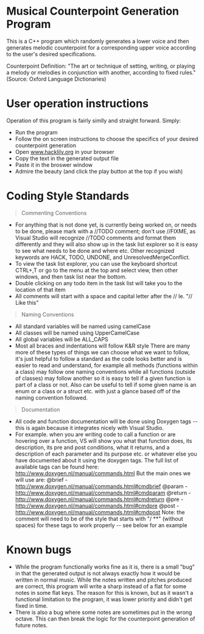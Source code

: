 # Musical Counterpoint Generation Program
This is a C++ program which randomly generates a lower voice and then generates melodic counterpoint for a corresponding upper voice according to the user's desired specifications.

Counterpoint Definition: "The art or technique of setting, writing, or playing a melody or melodies in conjunction with another, according to fixed rules." (Source: Oxford Language Dictionaries)

# User operation instructions
Operation of this program is fairly simlly and straight forward.  Simply:
* Run the program
* Follow the on screen instructions to choose the specifics of your desired counterpoint generation
* Open www.hacklily.org in your browser
* Copy the text in the generated output file
* Paste it in the broswer window
* Admire the beauty (and click the play button at the top if you wish)


# Coding Style Standards

> Commenting Conventions
 * For anything that is not done yet, is currently being worked on, or needs to be done, please mark with a //TODO comment; don't use //FIXME, as Visual Studio will recognize //TODO comments and format them differently and they will also show up in the task list explorer so it is easy to see what needs to be done and where etc.  Other recognized keywords are HACK, TODO, UNDONE, and UnresolvedMergeConflict.
 * To view the task list explorer, you can use the keyboard shortcut CTRL+\,T or go to the menu at the top and select view, then other windows, and then task list near the bottom.
 * Double clicking on any todo item in the task list will take you to the location of that item
 * All comments will start with a space and capital letter after the //  Ie. "// Like this"

> Naming Conventions
 * All standard variables will be named using camelCase
 * All classes will be named using UpperCamelCase
 * All global variables will be ALL_CAPS
 * Most all braces and indentations will follow K&R style
 There are many more of these types of things we can choose what we want to follow, it's just helpful to follow a standard as the code looks better and is easier to read and understand, for example all methods (functions within a class) may follow one naming conventions while all functions (outside of classes) may follow another so it is easy to tell if a given function is part of a class or not.  Also can be useful to tell if some given name is an enum or a class or a struct etc. with just a glance based off of the naming convention followed.

> Documentation
 * All code and function documentation will be done using Doxygen tags -- this is again because it integrates nicely with Visual Studio.
 * For example. when you are writing code to call a function or are hovering over a function, VS will show you what that function does, its description, its pre and post conditions, what it returns, and a description of each parameter and its purpose etc. or whatever else you have documented about it using the doxygen tags.
	The full list of available tags can be found here: http://www.doxygen.nl/manual/commands.html
	But the main ones we will use are:
	@brief - http://www.doxygen.nl/manual/commands.html#cmdbrief
	@param <parameter name> - http://www.doxygen.nl/manual/commands.html#cmdparam
	@return - http://www.doxygen.nl/manual/commands.html#cmdreturn
	@pre - http://www.doxygen.nl/manual/commands.html#cmdpre
	@post - http://www.doxygen.nl/manual/commands.html#cmdpost
	Note: the comment will need to be of the style that starts with "/ **" (without spaces) for these tags to work properly -- see below for an example


# Known bugs
* While the program functionally works fine as it is, there is a small "bug" in that the generated output is not always exactly how it would be written in normal music.  While the notes written and pitches produced are correct, this program will write a sharp instead of a flat for some notes in some flat keys.  The reason for this is known, but as it wasn't a functional limitation to the program, it was lower priority and didn't get fixed in time.
* There is also a bug where some notes are sometimes put in the wrong octave.  This can then break the logic for the counterpoint generation of future notes.
